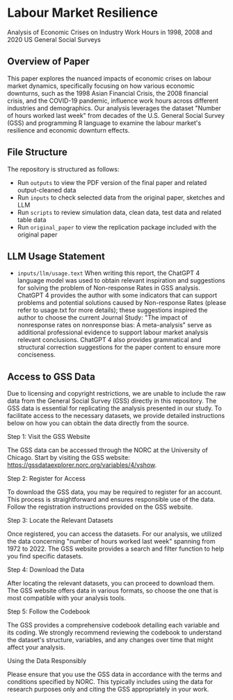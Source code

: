 # Labour Market Resilience
Analysis of Economic Crises on Industry Work Hours in 1998, 2008 and 2020 US General Social Surveys

## Overview of Paper
This paper explores the nuanced impacts of economic crises on labour market dynamics, specifically focusing on how various economic downturns, such as the 1998 Asian Financial Crisis, the 2008 financial crisis, and the COVID-19 pandemic, influence work hours across different industries and demographics. Our analysis leverages the dataset "Number of hours worked last week" from decades of the U.S. General Social Survey (GSS) and programming R language to examine the labour market's resilience and economic downturn effects.

## File Structure
The repository is structured as follows:

- Run `outputs` to view the PDF version of the final paper and related output-cleaned data
- Run `inputs` to check selected data from the original paper, sketches and LLM
- Run `scripts` to review simulation data, clean data, test data and related table data
- Run `original_paper` to view the replication package included with the original paper

## LLM Usage Statement
- `inputs/llm/usage.text` When writing this report, the ChatGPT 4 language model was used to obtain relevant inspiration and suggestions for solving the problem of Non-response Rates in GSS analysis. ChatGPT 4 provides the author with some indicators that can support problems and potential solutions caused by Non-response Rates (please refer to usage.txt for more details); these suggestions inspired the author to choose the current Journal Study: "The impact of nonresponse rates on nonresponse bias: A meta-analysis" serve as additional professional evidence to support labour market analysis relevant conclusions. ChatGPT 4 also provides grammatical and structural correction suggestions for the paper content to ensure more conciseness.

## Access to GSS Data

Due to licensing and copyright restrictions, we are unable to include the raw data from the General Social Survey (GSS) directly in this repository. The GSS data is essential for replicating the analysis presented in our study. To facilitate access to the necessary datasets, we provide detailed instructions below on how you can obtain the data directly from the source.

Step 1: Visit the GSS Website

The GSS data can be accessed through the NORC at the University of Chicago. Start by visiting the GSS website: https://gssdataexplorer.norc.org/variables/4/vshow.

Step 2: Register for Access

To download the GSS data, you may be required to register for an account. This process is straightforward and ensures responsible use of the data. Follow the registration instructions provided on the GSS website.

Step 3: Locate the Relevant Datasets

Once registered, you can access the datasets. For our analysis, we utilized the data concerning "number of hours worked last week" spanning from 1972 to 2022. The GSS website provides a search and filter function to help you find specific datasets.

Step 4: Download the Data

After locating the relevant datasets, you can proceed to download them. The GSS website offers data in various formats, so choose the one that is most compatible with your analysis tools.

Step 5: Follow the Codebook

The GSS provides a comprehensive codebook detailing each variable and its coding. We strongly recommend reviewing the codebook to understand the dataset's structure, variables, and any changes over time that might affect your analysis.

Using the Data Responsibly

Please ensure that you use the GSS data in accordance with the terms and conditions specified by NORC. This typically includes using the data for research purposes only and citing the GSS appropriately in your work.
